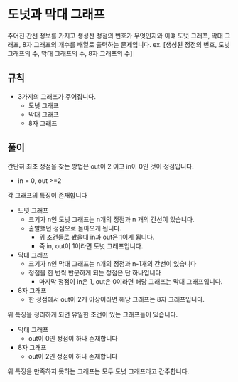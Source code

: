 # 도넛과 막대 그래프
주어진 간선 정보를 가지고 생성산 정점의 번호가 무엇인지와 이떄 도넛 그래프, 막대 그래프, 8자 그래프의 개수를 배열로 출력하는 문제입니다.
ex. [생성된 정점의 번호, 도넛 그래프의 수, 막대 그래프의 수, 8자 그래프의 수]

## 규칙
- 3가지의 그래프가 주어집니다.
  - 도넛 그래프
  - 막대 그래프
  - 8자 그래프


## 풀이
간단히 최초 정점을 찾는 방법은 out이 2 이고 in이 0인 것이 정점입니다.
- in = 0, out >=2

각 그래프의 특징이 존재합니다
- 도넛 그래프
  - 크기가 n인 도넛 그래프는 n개의 정점과 n 개의 간선이 있습니다.
  - 출발했던 정점으로 돌아오게 됩니다.
    - 위 조건들로 봤을때 in과 out은 1이게 됩니다.
    - 즉 in, out이 1이라면 도넛 그래프입니다.
- 막대 그래프
  - 크기가 n인 막대 그래프는 n개의 정점과 n-1개의 간선이 있습니다
  - 정점을 한 번씩 반문하게 되는 정점은 단 하나입니다
    - 마지막 정점이 in은 1, out은 0이라면 해당 그래프는 막대 그래프입니다.
- 8자 그래프
  - 한 정점에서 out이 2개 이상이라면 해당 그래프는 8자 그래프입니다.

위 특징을 정리하게 되면 유일한 조건이 있는 그래프들이 있습니다.
- 막대 그래프
  - out이 0인 정점이 하나 존재합니다
- 8자 그래프
  - out이 2인 정점이 하나 존재합니다

위 특징을 만족하지 못하는 그래프는 모두 도넛 그래프라고 간주합니다.
